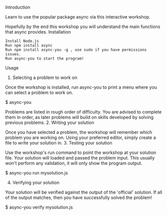 Introduction

Learn to use the popular package async via this interactive workshop.

Hopefully by the end this workshop you will understand the main functions that async provides.
Installation

    Install Node.js
    Run npm install async
    Run npm install async-you -g , use sudo if you have permissions issues.
    Run async-you to start the program!

Usage
1. Selecting a problem to work on

Once the workshop is installed, run async-you to print a menu where you can select a problem to work on.

$ async-you

Problems are listed in rough order of difficulty. You are advised to complete them in order, as later problems will build on skills developed by solving previous problems.
2. Writing your solution

Once you have selected a problem, the workshop will remember which problem you are working on. Using your preferred editor, simply create a file to write your solution in.
3. Testing your solution

Use the workshop's run command to point the workshop at your solution file. Your solution will loaded and passed the problem input. This usually won't perform any validation, it will only show the program output.

$ async-you run mysolution.js

4. Verifying your solution

Your solution will be verified against the output of the 'official' solution. If all of the output matches, then you have successfully solved the problem!

$ async-you verify mysolution.js
